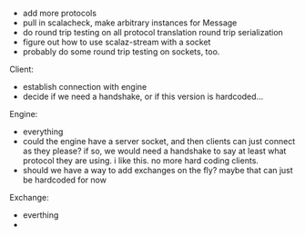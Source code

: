  * add more protocols
 * pull in scalacheck, make arbitrary instances for Message
 * do round trip testing on all protocol translation round trip serialization
 * figure out how to use scalaz-stream with a socket
 * probably do some round trip testing on sockets, too.
 

 Client:
  * establish connection with engine
  * decide if we need a handshake, or if this version is hardcoded...


 Engine:
  * everything
  * could the engine have a server socket, and then clients can just connect as they please?
    if so, we would need a handshake to say at least what protocol they are using. 
    i like this. no more hard coding clients.
  * should we have a way to add exchanges on the fly? maybe that can just be hardcoded for now

 Exchange:
  * everthing
  * 



